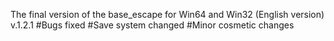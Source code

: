 The final version of the base_escape for Win64 and Win32 (English version)
v.1.2.1
#Bugs fixed
#Save system changed
#Minor cosmetic changes
